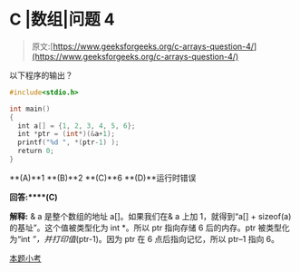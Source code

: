 # C |数组|问题 4

> 原文:[https://www.geeksforgeeks.org/c-arrays-question-4/](https://www.geeksforgeeks.org/c-arrays-question-4/)

以下程序的输出？

```cpp
#include<stdio.h> 

int main() 
{ 
  int a[] = {1, 2, 3, 4, 5, 6}; 
  int *ptr = (int*)(&a+1); 
  printf("%d ", *(ptr-1) ); 
  return 0; 
}
```

**(A)**1
**(B)**2
**(C)**6
**(D)**运行时错误

**回答:****(C)**

**解释:** & a 是整个数组的地址 a[]。如果我们在& a 上加 1，就得到“a[] + sizeof(a)的基址”。这个值被类型化为 int *。所以 ptr 指向存储 6 后的内存。ptr 被类型化为“int *”，并打印值*(ptr-1)。因为 ptr 在 6 点后指向记忆，所以 ptr–1 指向 6。

[本题小考](https://www.geeksforgeeks.org/quiz-corner-gq/)